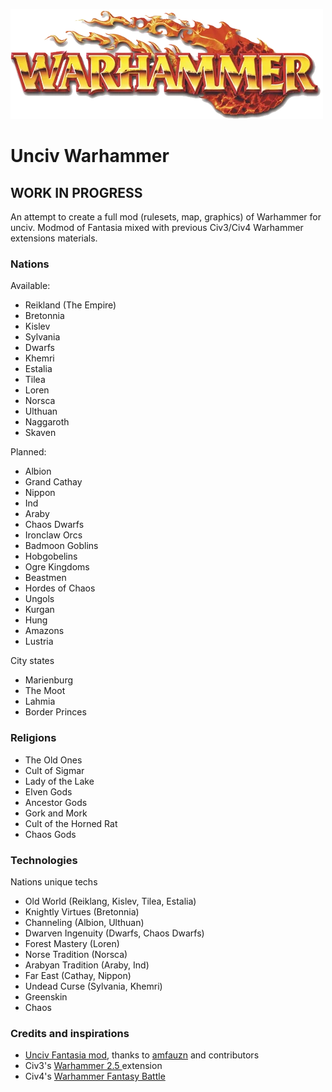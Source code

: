![](./preview.png)
# Unciv Warhammer

## WORK IN PROGRESS

An attempt to create a full mod (rulesets, map, graphics) of Warhammer for unciv.
Modmod of Fantasia mixed with previous Civ3/Civ4 Warhammer extensions materials.

### Nations 
Available:
* Reikland (The Empire)
* Bretonnia
* Kislev
* Sylvania
* Dwarfs
* Khemri
* Estalia
* Tilea
* Loren
* Norsca
* Ulthuan
* Naggaroth
* Skaven

Planned:
* Albion
* Grand Cathay
* Nippon
* Ind
* Araby
* Chaos Dwarfs
* Ironclaw Orcs
* Badmoon Goblins
* Hobgobelins
* Ogre Kingdoms
* Beastmen
* Hordes of Chaos
* Ungols
* Kurgan
* Hung
* Amazons
* Lustria

City states
* Marienburg
* The Moot
* Lahmia
* Border Princes

### Religions
* The Old Ones
* Cult of Sigmar
* Lady of the Lake
* Elven Gods
* Ancestor Gods
* Gork and Mork
* Cult of the Horned Rat
* Chaos Gods


### Technologies
Nations unique techs
* Old World (Reiklang, Kislev, Tilea, Estalia)
* Knightly Virtues (Bretonnia)
* Channeling (Albion, Ulthuan)
* Dwarven Ingenuity (Dwarfs, Chaos Dwarfs)
* Forest Mastery (Loren)
* Norse Tradition (Norsca)
* Arabyan Tradition (Araby, Ind)
* Far East (Cathay, Nippon)
* Undead Curse (Sylvania, Khemri)
* Greenskin
* Chaos


### Credits and inspirations
* [Unciv Fantasia mod](https://github.com/amfauzn/Fantasia), thanks to [amfauzn](https://github.com/amfauzn) and contributors
* Civ3's [Warhammer 2.5 ](https://forums.civfanatics.com/resources/warhammer-fantasy-mod-2-5.3833/) extension
* Civ4's [Warhammer Fantasy Battle](https://forums.civfanatics.com/threads/warhammer-conversion-beta-download-debug-thread.247207/)